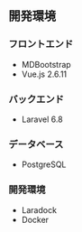## 開発環境
### フロントエンド
- MDBootstrap
- Vue.js 2.6.11

### バックエンド
- Laravel 6.8

### データベース
- PostgreSQL

### 開発環境
- Laradock
- Docker
